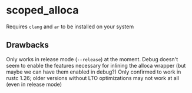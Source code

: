 # scoped_alloca
Requires `clang` and `ar` to be installed on your system

## Drawbacks
Only works in release mode (`--release`) at the moment. Debug doesn't seem to enable the features necessary for inlining the alloca wrapper (but maybe we can have them enabled in debug?)
Only confirmed to work in rustc 1.26; older versions without LTO optimizations may not work at all (even in release mode)
